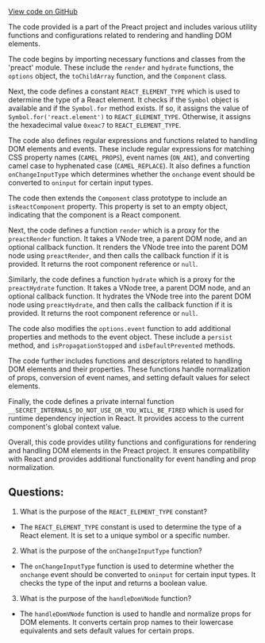 [View code on GitHub](https://github.com/preactjs/preact/compat/src/render.js)

The code provided is a part of the Preact project and includes various utility functions and configurations related to rendering and handling DOM elements.

The code begins by importing necessary functions and classes from the 'preact' module. These include the `render` and `hydrate` functions, the `options` object, the `toChildArray` function, and the `Component` class.

Next, the code defines a constant `REACT_ELEMENT_TYPE` which is used to determine the type of a React element. It checks if the `Symbol` object is available and if the `Symbol.for` method exists. If so, it assigns the value of `Symbol.for('react.element')` to `REACT_ELEMENT_TYPE`. Otherwise, it assigns the hexadecimal value `0xeac7` to `REACT_ELEMENT_TYPE`.

The code also defines regular expressions and functions related to handling DOM elements and events. These include regular expressions for matching CSS property names (`CAMEL_PROPS`), event names (`ON_ANI`), and converting camel case to hyphenated case (`CAMEL_REPLACE`). It also defines a function `onChangeInputType` which determines whether the `onchange` event should be converted to `oninput` for certain input types.

The code then extends the `Component` class prototype to include an `isReactComponent` property. This property is set to an empty object, indicating that the component is a React component.

Next, the code defines a function `render` which is a proxy for the `preactRender` function. It takes a VNode tree, a parent DOM node, and an optional callback function. It renders the VNode tree into the parent DOM node using `preactRender`, and then calls the callback function if it is provided. It returns the root component reference or `null`.

Similarly, the code defines a function `hydrate` which is a proxy for the `preactHydrate` function. It takes a VNode tree, a parent DOM node, and an optional callback function. It hydrates the VNode tree into the parent DOM node using `preactHydrate`, and then calls the callback function if it is provided. It returns the root component reference or `null`.

The code also modifies the `options.event` function to add additional properties and methods to the event object. These include a `persist` method, and `isPropagationStopped` and `isDefaultPrevented` methods.

The code further includes functions and descriptors related to handling DOM elements and their properties. These functions handle normalization of props, conversion of event names, and setting default values for select elements.

Finally, the code defines a private internal function `__SECRET_INTERNALS_DO_NOT_USE_OR_YOU_WILL_BE_FIRED` which is used for runtime dependency injection in React. It provides access to the current component's global context value.

Overall, this code provides utility functions and configurations for rendering and handling DOM elements in the Preact project. It ensures compatibility with React and provides additional functionality for event handling and prop normalization.
## Questions: 
 1. What is the purpose of the `REACT_ELEMENT_TYPE` constant?
- The `REACT_ELEMENT_TYPE` constant is used to determine the type of a React element. It is set to a unique symbol or a specific number.

2. What is the purpose of the `onChangeInputType` function?
- The `onChangeInputType` function is used to determine whether the `onchange` event should be converted to `oninput` for certain input types. It checks the type of the input and returns a boolean value.

3. What is the purpose of the `handleDomVNode` function?
- The `handleDomVNode` function is used to handle and normalize props for DOM elements. It converts certain prop names to their lowercase equivalents and sets default values for certain props.